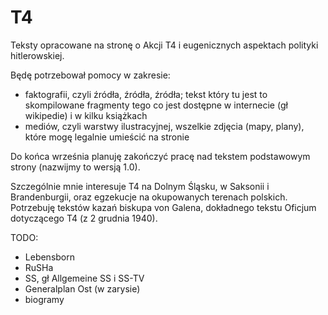 # T4

Teksty opracowane na stronę o Akcji T4 i eugenicznych aspektach polityki hitlerowskiej.

Będę potrzebował pomocy w zakresie:
* faktografii, czyli źródła, źródła, źródła; tekst który tu jest to skompilowane fragmenty tego co jest dostępne w internecie (gł wikipedie) i w kilku książkach
* mediów, czyli warstwy ilustracyjnej, wszelkie zdjęcia (mapy, plany), które mogę legalnie umieścić na stronie

Do końca września planuję zakończyć pracę nad tekstem podstawowym strony (nazwijmy to wersją 1.0).

Szczególnie mnie interesuje T4 na Dolnym Śląsku, w Saksonii i Brandenburgii, oraz egzekucje na okupowanych terenach polskich.\
Potrzebuję tekstów kazań biskupa von Galena, dokładnego tekstu Oficjum dotyczącego T4 (z 2 grudnia 1940).

TODO:
* Lebensborn
* RuSHa
* SS, gł Allgemeine SS i SS-TV
* Generalplan Ost (w zarysie)
* biogramy